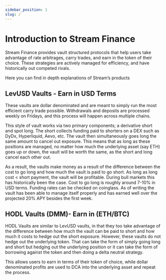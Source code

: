 ```yaml
---
sidebar_position: 1
slug: /
---
```


# Introduction to Stream Finance
Stream Finance provides vault structured protocols that help users take advantage of rate arbitrages, carry trades, and earn in the token of their choice. These strategies are actively managed for efficiency, and have historically out competed rivals. 

Here you can find in depth explanations of Stream’s products

## LevUSD Vaults - Earn in USD Terms

These vaults are dollar denominated and are meant to simply run the most efficient carry trade possible. Withdrawals and deposits are processed weekly on Fridays, and this process will happen across multiple chains. 

This style of vault works via two primary components; a derivative short and spot long. The short collects funding paid to shorters on a DEX such as DyDx, Hyperliquid, Aevo, etc. The vault then simultaneously goes long the same amount to cancel out exposure. This means that as long as these positions are managed, no matter how much the underlying asset (say ETH) goes up or down, the vault will be worth the same, as the short and long cancel each other out.

As a result, the vaults make money as a result of the difference between the cost to go long and how much the vault is paid to go short. As long as long cost < short payment, the vault will be profitable. During bull markets this has historically been the case. Cost to go long is roughly around 7-10% in USD terms. Funding rates can be checked on coinglass. As of writing the vault has been able to manage itself properly and has earned well over the projected 20% APY besides the first week. 

## HODL Vaults (DMM)- Earn in (ETH/BTC) 

HODL Vaults are similar to LevUSD vaults, in that they too take advantage of the difference between how much the vault can be paid to short and how much it costs to hedge out the short exposure. However, these vaults do not hedge out the underlying token. That can take the form of simply going long and short but hedging out the underlying position or it can take the form of borrowing against the token and then doing a delta neutral strategy. 

This allows users to earn in terms of their token of choice, while dollar denominated profits are used to DCA into the underlying asset and repeat the process. 

